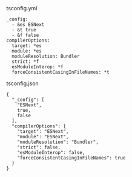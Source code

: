 <div class="listingblock">
<div class="title">tsconfig.yml</div>
<div class="content">
<pre class="highlight"><code class="language-yml" data-lang="yml">_config:
  - &amp;es ESNext
  - &amp;t true
  - &amp;f false
compilerOptions:
  target: *es
  module: *es
  moduleResolution: Bundler
  strict: *f
  esModuleInterop: *f
  forceConsistentCasingInFileNames: *t</code></pre>
</div>
</div>
<div class="listingblock">
<div class="title">tsconfig.json</div>
<div class="content">
<pre class="highlight"><code class="language-json" data-lang="json">{
  "_config": [
    "ESNext",
    true,
    false
  ],
  "compilerOptions": {
    "target": "ESNext",
    "module": "ESNext",
    "moduleResolution": "Bundler",
    "strict": false,
    "esModuleInterop": false,
    "forceConsistentCasingInFileNames": true
  }
}</code></pre>
</div>
</div>
